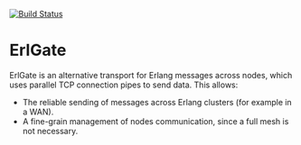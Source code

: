 [![Build Status](https://travis-ci.org/ostinelli/erlgate.svg?branch=master)](https://travis-ci.org/ostinelli/erlgate)

# ErlGate

ErlGate is an alternative transport for Erlang messages across nodes, which uses parallel TCP connection pipes to send data.
This allows:

  * The reliable sending of messages across Erlang clusters (for example in a WAN).
  * A fine-grain management of nodes communication, since a full mesh is not necessary.
